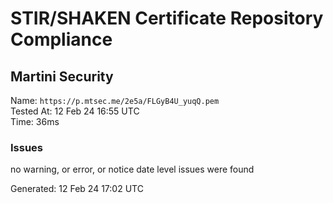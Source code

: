 # STIR/SHAKEN Certificate Repository Compliance

## Martini Security

Name: `https://p.mtsec.me/2e5a/FLGyB4U_yuqQ.pem`\
Tested At: 12 Feb 24 16:55 UTC\
Time: 36ms

### Issues

no warning, or error, or notice date level issues were found

Generated: 12 Feb 24 17:02 UTC
